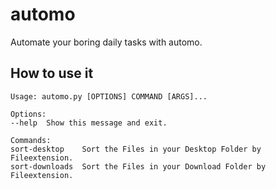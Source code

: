 # automo
Automate your boring daily tasks with automo.

## How to use it
    Usage: automo.py [OPTIONS] COMMAND [ARGS]...

    Options:
    --help  Show this message and exit.

    Commands:
    sort-desktop    Sort the Files in your Desktop Folder by Fileextension.
    sort-downloads  Sort the Files in your Download Folder by Fileextension.